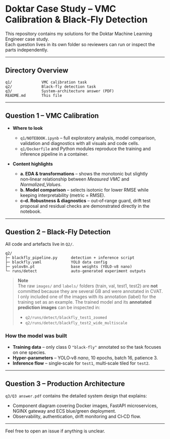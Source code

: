 # Doktar Case Study – VMC Calibration & Black‑Fly Detection

This repository contains my solutions for the Doktar Machine Learning Engineer case study.  
Each question lives in its own folder so reviewers can run or inspect the parts independently.

---

## Directory Overview

```
q1/             VMC calibration task 
q2/             Black‑fly detection task 
q3/             System‑architecture answer (PDF)
README.md       This file
```

---

## Question 1 – VMC Calibration

* **Where to look**  
  * `q1/NOTEBOOK.ipynb` – full exploratory analysis, model comparison, validation and diagnostics with all visuals and code cells.  
  * `q1/Dockerfile` and Python modules reproduce the training and inference pipeline in a container.

* **Content highlights**  
  * **a. EDA & transformations** – shows the monotonic but slightly non‑linear relationship between *Measured VMC* and *Normalized_Values*.  
  * **b. Model comparison** – selects isotonic for lower RMSE while keeping interpretability (metric = RMSE). 
  * **c–d. Robustness & diagnostics** – out‑of‑range guard, drift test proposal and residual checks are demonstrated directly in the notebook.

---

## Question 2 – Black‑Fly Detection

All code and artefacts live in `Q2/`.

```
q2/
├─ blackfly_pipeline.py      detection + inference script
├─ blackfly.yaml             YOLO data config
├─ yolov8n.pt                base weights (YOLO‑v8 nano)
└─ runs/detect               auto‑generated experiment outputs

```

> **Note**  
> The raw `images/` and `labels/` folders (train, val, test1, test2) are **not** committed because they are several GB and were annotated in CVAT. I only included one of the images with its annotation (label) for the training set  as an example.
> The trained model and its **annotated prediction images** can be inspected in:
>
> * `q2/runs/detect/blackfly_test1_zoomed`  
> * `q2/runs/detect/blackfly_test2_wide_multiscale`

### How the model was built

* **Training data** – only class 0 `"black‑fly"` annotated so the task focuses on one species.  
* **Hyper‑parameters** – YOLO‑v8 *nano*, 10 epochs, batch 16, patience 3.  
* **Inference flow** – single‑scale for `test1`, multi‑scale tiled for `test2`.

---

## Question 3 – Production Architecture

`q3/Q3 answer.pdf` contains the detailed system design that explains:

* Component diagram covering Docker images, FastAPI microservices, NGINX gateway and ECS blue/green deployment.  
* Observability, authentication, drift monitoring and CI‑CD flow.

---

Feel free to open an issue if anything is unclear.
